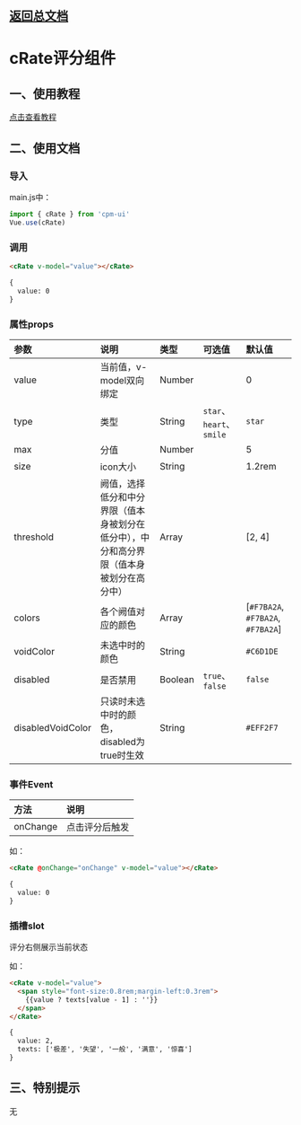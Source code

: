 ## [返回总文档](https://github.com/cpm828/cpm-ui)


# cRate评分组件

## 一、使用教程
[点击查看教程](https://cpm828.github.io/cpm-ui/demo/index.html#/rate)



## 二、使用文档
### 导入
main.js中：
```js
import { cRate } from 'cpm-ui'
Vue.use(cRate)
```

### 调用
```html
<cRate v-model="value"></cRate>

{
  value: 0
}
```

### 属性props
|参数|说明|类型|可选值|默认值|
|:---|:---|:---|:---|:---|
|value|当前值，v-model双向绑定|Number||0|
|type|类型|String|`star`、`heart`、`smile`|`star`|
|max|分值|Number||5|
|size|icon大小|String||1.2rem|
|threshold|阙值，选择低分和中分界限（值本身被划分在低分中），中分和高分界限（值本身被划分在高分中）|Array||[2, 4]|
|colors|各个阙值对应的颜色|Array||[`#F7BA2A`, `#F7BA2A`, `#F7BA2A`]|
|voidColor|未选中时的颜色|String||`#C6D1DE`|
|disabled|是否禁用|Boolean|`true`、`false`|`false`|
|disabledVoidColor|只读时未选中时的颜色，disabled为true时生效|String||`#EFF2F7`|


### 事件Event
|方法|说明|
|:---|:---|
|onChange|点击评分后触发|

如：
```html
<cRate @onChange="onChange" v-model="value"></cRate>

{
  value: 0
}
```

### 插槽slot
评分右侧展示当前状态

如：
```html
<cRate v-model="value">
  <span style="font-size:0.8rem;margin-left:0.3rem">
    {{value ? texts[value - 1] : ''}}
  </span>
</cRate>

{
  value: 2,
  texts: ['极差', '失望', '一般', '满意', '惊喜']
}
```



## 三、特别提示
无